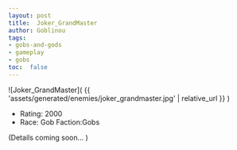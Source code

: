 ```yaml
---
layout: post
title:  Joker_GrandMaster
author: Goblinou
tags:
- gobs-and-gods
- gameplay
- gobs
toc:  false
---
```


![Joker_GrandMaster]( {{ 'assets/generated/enemies/joker_grandmaster.jpg' | relative_url }} )
- Rating: 2000
- Race: Gob  Faction:Gobs

(Details coming soon... )